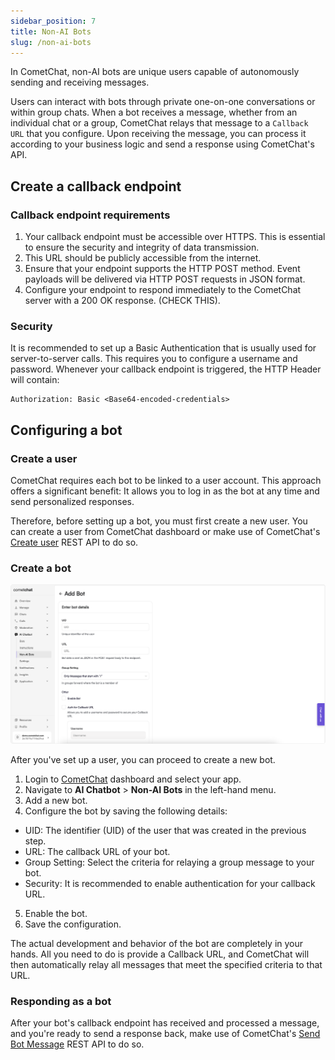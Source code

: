```yaml
---
sidebar_position: 7
title: Non-AI Bots
slug: /non-ai-bots
---
```


In CometChat, non-AI bots are unique users capable of autonomously sending and receiving messages.

Users can interact with bots through private one-on-one conversations or within group chats. When a bot receives a message, whether from an individual chat or a group, CometChat relays that message to a `Callback URL` that you configure. Upon receiving the message, you can process it according to your business logic and send a response using CometChat's API.

## Create a callback endpoint

### Callback endpoint requirements

1. Your callback endpoint must be accessible over HTTPS. This is essential to ensure the security and integrity of data transmission.
2. This URL should be publicly accessible from the internet.
3. Ensure that your endpoint supports the HTTP POST method. Event payloads will be delivered via HTTP POST requests in JSON format.
4. Configure your endpoint to respond immediately to the CometChat server with a 200 OK response. (CHECK THIS).

### Security

It is recommended to set up a Basic Authentication that is usually used for server-to-server calls. This requires you to configure a username and password. Whenever your callback endpoint is triggered, the HTTP Header will contain:

```
Authorization: Basic <Base64-encoded-credentials>
```

## Configuring a bot

### Create a user

CometChat requires each bot to be linked to a user account. This approach offers a significant benefit: It allows you to log in as the bot at any time and send personalized responses.

Therefore, before setting up a bot, you must first create a new user. You can create a user from CometChat dashboard or make use of CometChat's [Create user](https://api-explorer.cometchat.com/reference/creates-user) REST API to do so.

### Create a bot

![](./assets/create-cometchat-bot.png)

After you've set up a user, you can proceed to create a new bot.

1. Login to [CometChat](https://app.cometchat.com/login) dashboard and select your app.
2. Navigate to **AI Chatbot** > **Non-AI Bots** in the left-hand menu.
3. Add a new bot.
4. Configure the bot by saving the following details:

- UID: The identifier (UID) of the user that was created in the previous step.
- URL: The callback URL of your bot.
- Group Setting: Select the criteria for relaying a group message to your bot.
- Security: It is recommended to enable authentication for your callback URL.

5. Enable the bot.
6. Save the configuration.

The actual development and behavior of the bot are completely in your hands. All you need to do is provide a Callback URL, and CometChat will then automatically relay all messages that meet the specified criteria to that URL.

### Responding as a bot

After your bot's callback endpoint has received and processed a message, and you're ready to send a response back, make use of CometChat's [Send Bot Message](https://api-explorer.cometchat.com/reference/sends-bot-message) REST API to do so.
